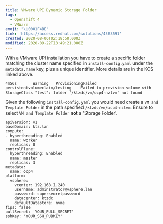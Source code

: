 ```yaml
---
title: VMware UPI Dynamic Storage Folder
tags:
  - Openshift 4
  - VMWare
emoji: "\U0001F4BE"
link: 'https://access.redhat.com/solutions/4563591'
created: 2020-08-06T02:18:50.000Z
modified: 2020-09-22T13:49:21.000Z
---
```


With a VMware UPI installation you have to create a specific folder matching the cluster name specified in `install-config.yaml` under the `metadata.name` key, plus a unique identifier. More details are in the KCS linked above.

```
4m56s       Warning   ProvisioningFailed   persistentvolumeclaim/testing    Failed to provision volume with StorageClass "test": folder '/ktzdc/vm/ocp4-nztvm' not found
```

Given the following `install-config.yaml` you would need create a `VM and Template Folder` in the path specified `/ktzdc/vm/ocp4-nztvm`. Ensure to select `VM and Template Folder` **not** a 'Storage Folder'.

```
apiVersion: v1
baseDomain: ktz.lan
compute:
- hyperthreading: Enabled
  name: worker
  replicas: 0
controlPlane:
  hyperthreading: Enabled
  name: master
  replicas: 3
metadata:
  name: ocp4
platform:
  vsphere:
    vcenter: 192.168.1.240
    username: adminstrator@vsphere.lan
    password: supersecretpassword
    datacenter: ktzdc
    defaultDatastore: nvme
fips: false 
pullSecret: 'YOUR_PULL_SECRET'
sshKey: 'YOUR_SSH_PUBKEY'
```
